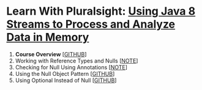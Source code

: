 # Learn With Pluralsight: [Using Java 8 Streams to Process and Analyze Data in Memory][url.course]

1. **Course Overview** [[GITHUB][branch.gh.main]]
2. Working with Reference Types and Nulls [[NOTE](2-WorkingWithReferenceTypesAndNulls.note.md)]
3. Checking for Null Using Annotations [[NOTE](3-CheckingForNullUsingAnnotations.note.md)]
4. Using the Null Object Pattern [[GITHUB][branch.gh.p4]]
5. Using Optional Instead of Null [[GITHUB][branch.gh.p5]]

[url.course]: https://app.pluralsight.com/library/courses/working-nulls-java
[branch.gh.main]: https://github.com/reinielfc/llrn-ps-java11-nulls/tree/main
[branch.gh.p1]: https://github.com/reinielfc/lrn-ps-java11-nulls/tree/1-CourseOverview
[branch.gh.p2]: https://github.com/reinielfc/lrn-ps-java11-nulls/tree/2-WorkingWithReferenceTypesAndNulls
[branch.gh.p3]: https://github.com/reinielfc/lrn-ps-java11-nulls/tree/3-CheckingForNullUsingAnnotations
[branch.gh.p4]: https://github.com/reinielfc/lrn-ps-java11-nulls/tree/4-UsingTheNullObjectPattern
[branch.gh.p5]: https://github.com/reinielfc/lrn-ps-java11-nulls/tree/5-UsingOptionalInsteadOfNull
